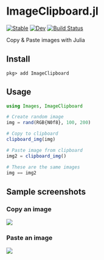 # ImageClipboard.jl

[![Stable](https://img.shields.io/badge/docs-stable-blue.svg)](https://hyrodium.github.io/ImageClipboard.jl/stable)
[![Dev](https://img.shields.io/badge/docs-dev-blue.svg)](https://hyrodium.github.io/ImageClipboard.jl/dev)
[![Build Status](https://github.com/hyrodium/ImageClipboard.jl/workflows/CI/badge.svg)](https://github.com/hyrodium/ImageClipboard.jl/actions)

Copy & Paste images with Julia

## Install
```
pkg> add ImageClipboard
```

## Usage
```julia
using Images, ImageClipboard

# Create random image
img = rand(RGB{N0f8}, 100, 200)

# Copy to clipboard
clipboard_img(img)

# Paste image from clipboard
img2 = clipboard_img()

# These are the same images
img == img2
```

## Sample screenshots
### Copy an image
![](docs/src/img/screenshot_copy.gif)

### Paste an image
![](docs/src/img/screenshot_paste.gif)
